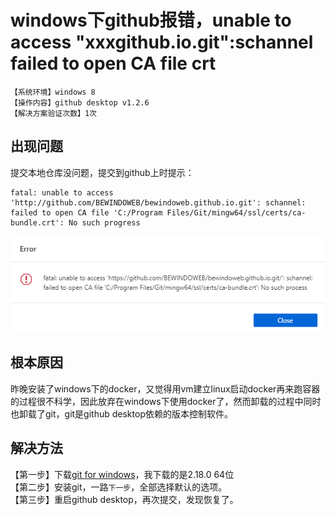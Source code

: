 # windows下github报错，unable to access "xxxgithub.io.git":schannel failed to open CA file crt
`【系统环境】windows 8`  
`【操作内容】github desktop v1.2.6`  
`【解决方案验证次数】1次`  
## <i class="fa fa-question-circle"></i> 出现问题
提交本地仓库没问题，提交到github上时提示：
```
fatal: unable to access 'http://github.com/BEWINDOWEB/bewindoweb.github.io.git': schannel: failed to open CA file 'C:/Program Files/Git/mingw64/ssl/certs/ca-bundle.crt': No such progress
```
![](assets/001/20180701-302e171d.png)  

## <i class="fa fa-bullseye"></i> 根本原因
昨晚安装了windows下的docker，又觉得用vm建立linux启动docker再来跑容器的过程很不科学，因此放弃在windows下使用docker了，然而卸载的过程中同时也卸载了git，git是github desktop依赖的版本控制软件。

## <i class="fa fa-check-circle"></i> 解决方法
【第一步】下载[git for windows](https://git-scm.com/download/win)，我下载的是2.18.0 64位  
【第二步】安装git，一路`下一步`，全部选择默认的选项。  
【第三步】重启github desktop，再次提交，发现恢复了。
